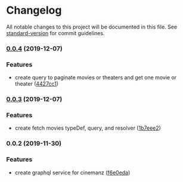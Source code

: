 # Changelog

All notable changes to this project will be documented in this file. See [standard-version](https://github.com/conventional-changelog/standard-version) for commit guidelines.

### [0.0.4](https://github.com/andriannus/cinemanz-graphql/compare/v0.0.3...v0.0.4) (2019-12-07)


### Features

* create query to paginate movies or theaters and get one movie or theater ([4427cc1](https://github.com/andriannus/cinemanz-graphql/commit/4427cc1579d5d6c87a5f849c5c749666f3ca566a))

### [0.0.3](https://github.com/andriannus/cinemanz-graphql/compare/v0.0.2...v0.0.3) (2019-12-07)


### Features

* create fetch movies typeDef, query, and resolver ([1b7eee2](https://github.com/andriannus/cinemanz-graphql/commit/1b7eee2a274e77e59fcfd4926d30f90459c28253))

### 0.0.2 (2019-11-30)


### Features

* create graphql service for cinemanz ([f6e0eda](https://github.com/andriannus/cinemanz-graphql/commit/f6e0eda405e08de912eb5010d6ff514444783519))
